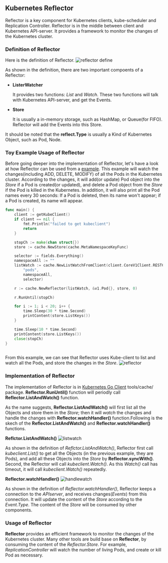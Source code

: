 ## Kubernetes Reflector ##

Reflector is a key component for Kubernetes clients, kube-scheduler and Replication Controller.
Reflector is in the middle between client and Kubernetes API-server. It provides a framework to monitor the changes of the Kubernetes cluster.

### Definition of Reflector ###
Here is the definition of Reflector.
![reflector define](https://cloud.githubusercontent.com/assets/27221807/26737893/1bc26ccc-479a-11e7-8291-f3551d5c2e6c.png)

As shown in the definition, there are two important compoents of a Reflector:
 - **ListerWatcher**
 
   It provides two functions: *List* and *Watch*. These two functions will talk with Kubernetes API-server, and get the Events.
   
 - **Store**
 
   It is usually a in-memory storage, such as HashMap, or Queue(for FIFO). Reflector will add the Events into this Store.
   
It should be noted that the **reflect.Type** is usually a Kind of Kubernetes Object, such as Pod, Node.


### Toy Example Usage of Reflector ###
Before going deeper into the implementation of Reflector, let's have a look at how Reflector can be used from a [example](https://github.com/songbinliu/KubeReflectorTest).
This example will watch the changes(including ADD, DELETE, MODIFY) of all the Pods in the Kubernetes cluster. According to the changes, it will add(or update) Pod object into the *Store* if a Pod is created(or updated), and delete a Pod object from the *Store* if the Pod is killed in the Kubernetes.  In addition, it will also print all the Pod names every 30 seconds: If a Pod is deleted, then its name won't appear; if a Pod is created, its name will appear.

```go
func main() {
	client := getKubeClient()
	if client == nil {
		fmt.Println("failed to get kubeclient")
		return
	}

	stopCh := make(chan struct{})
	store := cache.NewStore(cache.MetaNamespaceKeyFunc)

	selector := fields.Everything()
	namespaceAll := ""
	listWatch := cache.NewListWatchFromClient(client.CoreV1Client.RESTClient(),
		"pods",
		namespaceAll,
		selector)

	r := cache.NewReflector(listWatch, &v1.Pod{}, store, 0)

	r.RunUntil(stopCh)

	for i := 1; i < 20; i++ {
		time.Sleep(30 * time.Second)
		printContent(store.ListKeys())
	}

	time.Sleep(10 * time.Second)
	printContent(store.ListKeys())
	close(stopCh)
}
 
```

From this example, we can see that Reflector uses Kube-client to list and watch all the Pods, and store the changes in the *Store*.
![reflector](https://cloud.githubusercontent.com/assets/27221807/26739964/d1db6246-47a1-11e7-8639-49699e75132e.png)

### Implementation of Reflector ###
The implementation of Reflector is in [Kubernetes Go Client](https://github.com/kubernetes/client-go/blob/master/tools/cache/reflector.go) tools/cache/ package. **Reflector.RunUntil()** function will periodly call **Reflector.ListAndWatch()** function. 

As the name suggests, **Reflector.ListAndWatch()** will first list all the Objects and store them in the *Store*; then it will *watch* the changes and handle the changes with **Reflector.watchHandler()** function.Following is the skech of the **Reflector.ListAndWatch()** and **Reflector.watchHandler()** functions.

**Reflctor.ListAndWatch()**
![listwatch](https://cloud.githubusercontent.com/assets/27221807/26740901/65b646f4-47a5-11e7-9e2b-24e78d3bb65e.png)

As shown in the definition of *Reflctor.ListAndWatch()*, Reflector first call *kubeclient.List()* to get all the Objects (in the previous example, they are Pods), and add all these Objects into the *Store* by **Reflector.syncWith()**. 
Second, the Reflector will call *kubeclient.Watch()*. As this *Watch()* call has timeout, it will call *kubeclient.Watch()* repeatedly.


**Reflector.watchHandler()** 
![handlewatch](https://cloud.githubusercontent.com/assets/27221807/26740995/c2eefa00-47a5-11e7-8203-4d8e6efdb21d.png)

As shown in the definition of *Reflector.watchHandler()*, Reflector keeps a connection to the *APIserver*, and receives changes(*Events*) from this connection. It will update the content of the *Store* according to the *Event.Type*. The content  of the *Store* will be consumed by other components.


### Usage of Reflector ###
**Reflector** provides an efficient framework to monitor the changes of the Kubernetes cluster. Many other tools are build base on **Reflector**, by consuming the content of the *Reflector.Store*. For example, *ReplicationController* will watch the number of living Pods, and create or kill Pod as necessary.

